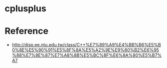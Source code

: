 # cplusplus

# Reference

* http://disp.ee.ntu.edu.tw/class/C++%E7%89%A9%E4%BB%B6%E5%B0%8E%E5%90%91%E5%8F%8A%E5%A2%9E%E9%80%B2%E6%95%88%E7%8E%87%E7%A8%8B%E5%BC%8F%E6%8A%80%E5%B7%A7
